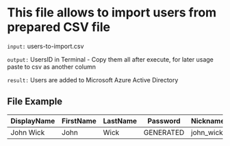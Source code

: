 # This file allows to import users from prepared CSV file

`input:` users-to-import.csv

`output:` UsersID in Terminal - Copy them all after execute, for later usage paste to csv as another column

`result:` Users are added to Microsoft Azure Active Directory

## File Example

| DisplayName |FirstName|LastName|Password|Nickname|UserPrincipalName|
|---|---|---|---|---|---|
|John Wick| John| Wick| GENERATED| john_wick| john_wick@domain.onmicrosoft.com|
